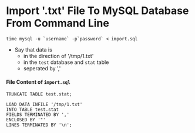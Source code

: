 # Import '.txt' File To MySQL Database From Command Line

```
time mysql -u `username` -p`password` < import.sql
```

- Say that data is
  - in the direction of '/tmp/1.txt'
  - in the `test` database and `stat` table
  - seperated by ','

#### File Content of `import.sql`

```
TRUNCATE TABLE test.stat;

LOAD DATA INFILE '/tmp/1.txt'
INTO TABLE test.stat
FIELDS TERMINATED BY ','
ENCLOSED BY '"'
LINES TERMINATED BY '\n';
```
